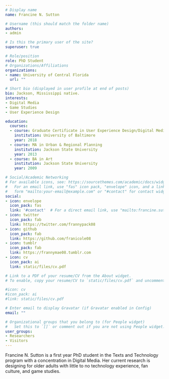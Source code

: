 ```yaml
---
# Display name
name: Francine N. Sutton

# Username (this should match the folder name)
authors:
- admin

# Is this the primary user of the site?
superuser: true

# Role/position
role: PhD Student
# Organizations/Affiliations
organizations:
- name: University of Central Florida
  url: ""

# Short bio (displayed in user profile at end of posts)
bio: Jackson, Mississippi native.
interests:
- Digital Media
- Game Studies
- User Experience Design

education:
  courses:
  - course: Graduate Certificate in User Experience Design/Digital Media Production
    institution: University of Baltimore
    year: 2018
  - course: MA in Urban & Regional Planning
    institution: Jackson State University
    year: 2013
  - course: BA in Art
    institution: Jackson State University
    year: 2009

# Social/Academic Networking
# For available icons, see: https://sourcethemes.com/academic/docs/widgets/#icons
#   For an email link, use "fas" icon pack, "envelope" icon, and a link in the
#   form "mailto:your-email@example.com" or "#contact" for contact widget.
social:
- icon: envelope
  icon_pack: fas
  link: '#contact'  # For a direct email link, use "mailto:francine.sutton@knights.ucf.edu".
- icon: twitter
  icon_pack: fab
  link: https://twitter.com/frannypack08
- icon: github
  icon_pack: fab
  link: https://github.com/franicole08
- icon: tumblr
  icon_pack: fab
  link: https://frannymae08.tumblr.com
- icon: cv
  icon_pack: ai
  link: static/files/cv.pdf

# Link to a PDF of your resume/CV from the About widget.
# To enable, copy your resume/CV to `static/files/cv.pdf` and uncomment the lines below.  

#icon: cv
#icon_pack: ai
#link: static/files/cv.pdf

# Enter email to display Gravatar (if Gravatar enabled in Config)
email: ""

# Organizational groups that you belong to (for People widget)
#   Set this to `[]` or comment out if you are not using People widget.
user_groups:
- Researchers
- Visitors
---
```


Francine N. Sutton is a first year PhD student in the Texts and Technology program with a concentration in Digital Media. Her current research is designing for older adults with little to no technology experience, fan culture, and game studies.
